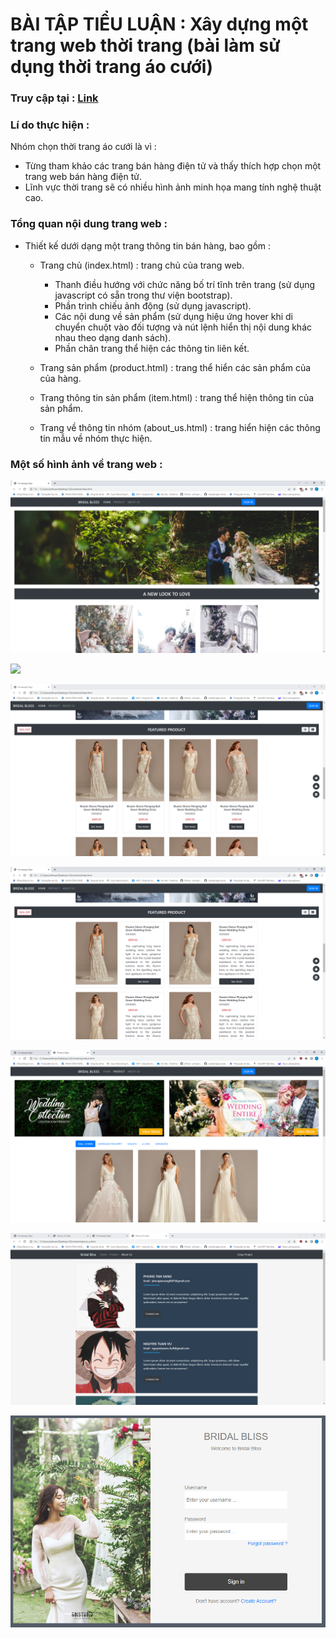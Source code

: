 # BÀI TẬP TIỂU LUẬN : Xây dựng một trang web thời trang (bài làm sử dụng thời trang áo cưới)

### Truy cập tại : [Link](https://anhtuan-mylab.github.io/thietkeweb-bttl-cuahangaocuoi/)

### Lí do thực hiện :
Nhóm chọn thời trang áo cưới là vì :
- Từng tham khảo các trang bán hàng điện tử và thấy thích hợp chọn một trang web bán hàng điện tử.
- Lĩnh vực thời trang sẽ có nhiều hình ảnh minh họa mang tính nghệ thuật cao.

### Tổng quan nội dung trang web :
- Thiết kế dưới dạng một trang thông tin bán hàng, bao gồm :
	- Trang chủ (index.html) : trang chủ của trang web.
		- Thanh điều hướng với chức năng bố trí tĩnh trên trang (sử dụng javascript có sẵn trong thư viện bootstrap).
		- Phần trình chiếu ảnh động (sử dụng javascript).
		- Các nội dung về sản phẩm (sử dụng hiệu ứng hover khi di chuyển chuột vào đối tượng và nút lệnh hiển thị nội dung khác nhau theo dạng danh sách).
		- Phần chân trang thể hiện các thông tin liên kết.

	- Trang sản phẩm (product.html) : trang thể hiển các sản phẩm của của hàng.
	- Trang thông tin sản phẩm (item.html) : trang thể hiện thông tin của sản phẩm.
	- Trang về thông tin nhóm (about_us.html) : trang hiển hiện các thông tin mẫu về nhóm thực hiện.

### Một số hình ảnh về trang web :
![](hinh-anh/2023-07-13-16_25_37-Homepage_Page.png)

![](hinh-anh/2023-07-13-16_26_07-Homepage_Page.png)

![](hinh-anh/2023-07-13-16_26_16-Homepage_Page.png)

![](hinh-anh/2023-07-13-16_26_24-Homepage_Page.png)

![](hinh-anh/2023-07-13-16_26_49-Product_Page.png)

![](hinh-anh/2023-07-13-16_27_41-About_US_Page.png)

![](hinh-anh/2023-07-13-16_27_51-Window.png)

